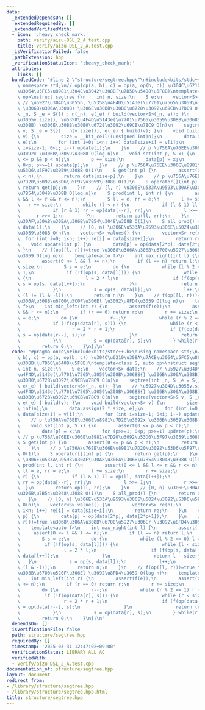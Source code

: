 ```yaml
---
data:
  _extendedDependsOn: []
  _extendedRequiredBy: []
  _extendedVerifiedWith:
  - icon: ':heavy_check_mark:'
    path: verify/aizu-DSL_2_A.test.cpp
    title: verify/aizu-DSL_2_A.test.cpp
  _isVerificationFailed: false
  _pathExtension: hpp
  _verificationStatusIcon: ':heavy_check_mark:'
  attributes:
    links: []
  bundledCode: "#line 2 \"structure/segtree.hpp\"\n#include<bits/stdc++.h>\nusing\
    \ namespace std;\n// op(op(a, b), c) = op(a, op(b, c)) \u304C\u6210\u308A\u7ACB\
    \u3064\u5FC5\u8981\u304C\u3042\u308B(\u7D50\u5408\u5F8B)\ntemplate<class S, auto\
    \ op>\nstruct segtree {\n    int n, size;\n    S e;\n    vector<S> data;\n   \
    \ // \u5927\u304D\u3055n, \u5358\u4F4D\u5143e(\u7701\u7565\u3059\u308B\u3068S{}\
    \ \u306B\u306A\u308B) \u306E\u30BB\u30B0\u6728\u3092\u69CB\u7BC9 O(n)\n    segtree(int\
    \ _n, S _e = S{}) : n(_n), e(_e) { build(vector<S>(_n, e)); }\n    // \u5927\u304D\
    \u3055v.size(), \u5358\u4F4D\u5143e(\u7701\u7565\u3059\u308B\u3068S{} \u306B\u306A\
    \u308B) \u306E\u30BB\u30B0\u6728\u3092\u69CB\u7BC9 O(n)\n    segtree(vector<S>&\
    \ v, S _e = S{}) : n(v.size()), e(_e) { build(v); }\n    void build(vector<S>\
    \ v) {\n        size = __bit_ceil((unsigned int)n);\n        data.assign(2 * size,\
    \ e);\n        for (int i=0; i<n; i++) data[size+i] = v[i];\n        for (int\
    \ i=size-1; 0<i; i--) update(i);\n    }\n    // p \u756A\u76EE\u306E\u8981\u7D20\
    \u3092x \u306B\u3059\u308B O(log n)\n    void set(int p, S x) {\n        assert(0\
    \ <= p && p < n);\n        p += size;\n        data[p] = x;\n        for (p>>=1;\
    \ 0<p; p>>=1) update(p);\n    }\n    // p \u756A\u76EE\u306E\u8981\u7D20\u3092\
    \u53D6\u5F97\u3059\u308B O(1)\n    S get(int p) {\n        assert(0 <= p && p\
    \ < n);\n        return data[size+p];\n    }\n    // p \u756A\u76EE\u306E\u8981\
    \u7D20\u3092\u53D6\u5F97\u3059\u308B O(1)\n    S operator[](int p) {\n       \
    \ return get(p);\n    }\n    // [l, r) \u306E\u533A\u9593\u30AF\u30A8\u30EA\u306B\
    \u7B54\u3048\u308B O(log n)\n    S prod(int l, int r) {\n        assert(0 <= l\
    \ && l <= r && r <= n);\n        S ll = e, rr = e;\n        l += size;\n     \
    \   r += size;\n        while (l < r) {\n            if (l & 1) ll = op(ll, data[l++]);\n\
    \            if (r & 1) rr = op(data[--r], rr);\n            l >>= 1;\n      \
    \      r >>= 1;\n        }\n        return op(ll, rr);\n    }\n    // [0, n) \u306E\
    \u30AF\u30A8\u30EA\u306B\u7B54\u3048\u308B O(1)\n    S all_prod() {\n        return\
    \ data[1];\n    }\n    // [0, n) \u306E\u533A\u9593\u306E\u5024\u3092\u53D6\u5F97\
    \u3059\u308B O(n)\n    vector<S> values() {\n        vector<S> re(n);\n      \
    \  for (int i=0; i<n; i++) re[i] = data[size+i];\n        return re;\n    }\n\
    \    void update(int p) {\n        data[p] = op(data[2*p], data[2*p+1]);\n   \
    \ }\n    // f(op([l, r)))=true \u3068\u306A\u308B\u6700\u5927\u306Er \u3092\u8FD4\
    \u3059 O(log n)\n    template<auto f>\n    int max_right(int l) {\n        assert(f(e));\n\
    \        assert(0 <= l && l <= n);\n        if (l == n) return l;\n        l +=\
    \ size;\n        S s = e;\n        do {\n            while (l % 2 == 0) l >>=\
    \ 1;\n            if (!f(op(s, data[l]))) {\n                while (l < size)\
    \ {\n                    l = 2 * l;\n                    if (f(op(s, data[l])))\
    \ s = op(s, data[l++]);\n                }\n                return l - size;\n\
    \            }\n            s = op(s, data[l]);\n            l++;\n        } while\
    \ (l != (l & -l));\n        return n;\n    }\n    // f(op([l, r)))=true \u3068\
    \u306A\u308B\u6700\u5C0F\u306El \u3092\u8FD4\u3059 O(log n)\n    template<auto\
    \ f>\n    int min_left(int r) {\n        assert(f(e));\n        assert(0 <= r\
    \ && r <= n);\n        if (r == 0) return r;\n        r += size;\n        S s\
    \ = e;\n        do {\n            r--;\n            while (r % 2 == 1) r >>= 1;\n\
    \            if (!f(op(data[r], s))) {\n                while (r < size) {\n \
    \                   r = 2 * r + 1;\n                    if (f(op(data[r], s)))\
    \ s = op(data[r--], s);\n                }\n                return (r + 1) - size;\n\
    \            }\n            s = op(data[r], s);\n        } while(r != (r & -r));\n\
    \        return 0;\n    }\n};\n"
  code: "#pragma once\n#include<bits/stdc++.h>\nusing namespace std;\n// op(op(a,\
    \ b), c) = op(a, op(b, c)) \u304C\u6210\u308A\u7ACB\u3064\u5FC5\u8981\u304C\u3042\
    \u308B(\u7D50\u5408\u5F8B)\ntemplate<class S, auto op>\nstruct segtree {\n   \
    \ int n, size;\n    S e;\n    vector<S> data;\n    // \u5927\u304D\u3055n, \u5358\
    \u4F4D\u5143e(\u7701\u7565\u3059\u308B\u3068S{} \u306B\u306A\u308B) \u306E\u30BB\
    \u30B0\u6728\u3092\u69CB\u7BC9 O(n)\n    segtree(int _n, S _e = S{}) : n(_n),\
    \ e(_e) { build(vector<S>(_n, e)); }\n    // \u5927\u304D\u3055v.size(), \u5358\
    \u4F4D\u5143e(\u7701\u7565\u3059\u308B\u3068S{} \u306B\u306A\u308B) \u306E\u30BB\
    \u30B0\u6728\u3092\u69CB\u7BC9 O(n)\n    segtree(vector<S>& v, S _e = S{}) : n(v.size()),\
    \ e(_e) { build(v); }\n    void build(vector<S> v) {\n        size = __bit_ceil((unsigned\
    \ int)n);\n        data.assign(2 * size, e);\n        for (int i=0; i<n; i++)\
    \ data[size+i] = v[i];\n        for (int i=size-1; 0<i; i--) update(i);\n    }\n\
    \    // p \u756A\u76EE\u306E\u8981\u7D20\u3092x \u306B\u3059\u308B O(log n)\n\
    \    void set(int p, S x) {\n        assert(0 <= p && p < n);\n        p += size;\n\
    \        data[p] = x;\n        for (p>>=1; 0<p; p>>=1) update(p);\n    }\n   \
    \ // p \u756A\u76EE\u306E\u8981\u7D20\u3092\u53D6\u5F97\u3059\u308B O(1)\n   \
    \ S get(int p) {\n        assert(0 <= p && p < n);\n        return data[size+p];\n\
    \    }\n    // p \u756A\u76EE\u306E\u8981\u7D20\u3092\u53D6\u5F97\u3059\u308B\
    \ O(1)\n    S operator[](int p) {\n        return get(p);\n    }\n    // [l, r)\
    \ \u306E\u533A\u9593\u30AF\u30A8\u30EA\u306B\u7B54\u3048\u308B O(log n)\n    S\
    \ prod(int l, int r) {\n        assert(0 <= l && l <= r && r <= n);\n        S\
    \ ll = e, rr = e;\n        l += size;\n        r += size;\n        while (l <\
    \ r) {\n            if (l & 1) ll = op(ll, data[l++]);\n            if (r & 1)\
    \ rr = op(data[--r], rr);\n            l >>= 1;\n            r >>= 1;\n      \
    \  }\n        return op(ll, rr);\n    }\n    // [0, n) \u306E\u30AF\u30A8\u30EA\
    \u306B\u7B54\u3048\u308B O(1)\n    S all_prod() {\n        return data[1];\n \
    \   }\n    // [0, n) \u306E\u533A\u9593\u306E\u5024\u3092\u53D6\u5F97\u3059\u308B\
    \ O(n)\n    vector<S> values() {\n        vector<S> re(n);\n        for (int i=0;\
    \ i<n; i++) re[i] = data[size+i];\n        return re;\n    }\n    void update(int\
    \ p) {\n        data[p] = op(data[2*p], data[2*p+1]);\n    }\n    // f(op([l,\
    \ r)))=true \u3068\u306A\u308B\u6700\u5927\u306Er \u3092\u8FD4\u3059 O(log n)\n\
    \    template<auto f>\n    int max_right(int l) {\n        assert(f(e));\n   \
    \     assert(0 <= l && l <= n);\n        if (l == n) return l;\n        l += size;\n\
    \        S s = e;\n        do {\n            while (l % 2 == 0) l >>= 1;\n   \
    \         if (!f(op(s, data[l]))) {\n                while (l < size) {\n    \
    \                l = 2 * l;\n                    if (f(op(s, data[l]))) s = op(s,\
    \ data[l++]);\n                }\n                return l - size;\n         \
    \   }\n            s = op(s, data[l]);\n            l++;\n        } while (l !=\
    \ (l & -l));\n        return n;\n    }\n    // f(op([l, r)))=true \u3068\u306A\
    \u308B\u6700\u5C0F\u306El \u3092\u8FD4\u3059 O(log n)\n    template<auto f>\n\
    \    int min_left(int r) {\n        assert(f(e));\n        assert(0 <= r && r\
    \ <= n);\n        if (r == 0) return r;\n        r += size;\n        S s = e;\n\
    \        do {\n            r--;\n            while (r % 2 == 1) r >>= 1;\n   \
    \         if (!f(op(data[r], s))) {\n                while (r < size) {\n    \
    \                r = 2 * r + 1;\n                    if (f(op(data[r], s))) s\
    \ = op(data[r--], s);\n                }\n                return (r + 1) - size;\n\
    \            }\n            s = op(data[r], s);\n        } while(r != (r & -r));\n\
    \        return 0;\n    }\n};\n"
  dependsOn: []
  isVerificationFile: false
  path: structure/segtree.hpp
  requiredBy: []
  timestamp: '2025-03-31 12:47:02+09:00'
  verificationStatus: LIBRARY_ALL_AC
  verifiedWith:
  - verify/aizu-DSL_2_A.test.cpp
documentation_of: structure/segtree.hpp
layout: document
redirect_from:
- /library/structure/segtree.hpp
- /library/structure/segtree.hpp.html
title: structure/segtree.hpp
---
```

